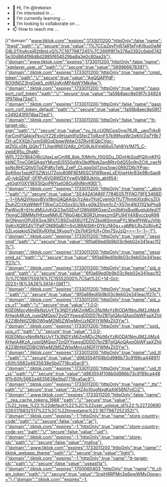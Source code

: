 - 👋 Hi, I’m @trekeixn
- 👀 I’m interested in ...
- 🌱 I’m currently learning ...
- 💞️ I’m looking to collaborate on ...
- 📫 How to reach me ...

<!---
trekeixn/trekeixn is a ✨ special ✨ repository because its `README.md` (this file) appears on your GitHub profile.
You can click the Preview link to take a look at your changes.
--->
[{"domain":"www.tiktok.com","expires":1733011200,"httpOnly":false,"name":"ttwid","path":"\/","secure":true,"value":"1%7CCeZeyPnR7aR1eFnKj9uo0wMO8L0TItvAcpiR2t8mLyQ%7C1677987245%7C266ff8f7e378a3392c6eb67425e30d864f98d8d2885f654529ba8a3e0c80aa2b"},{"domain":"www.tiktok.com","expires":1733011200,"httpOnly":false,"name":"xgplayer_user_id","path":"\/","secure":true,"value":"569966678391"},{"domain":".tiktok.com","expires":1733011200,"httpOnly":true,"name":"cmpl_token","path":"\/","secure":true,"value":"AgQQAPPdF-RO0tN0Z3hgOek5_mWUqKnMP4eWYMkjAw"},{"domain":".tiktok.com","expires":1733011200,"httpOnly":true,"name":"passport_csrf_token","path":"\/","secure":true,"value":"fa59b8aec8e09f7c349243f974ba72ed"},{"domain":".tiktok.com","expires":1733011200,"httpOnly":false,"name":"passport_csrf_token_default","path":"\/","secure":true,"value":"fa59b8aec8e09f7c349243f974ba72ed"},{"domain":".tiktok.com","expires":1733011200,"httpOnly":false,"name":"tt-target-idc-sign","path":"\/","secure":true,"value":"vu_hLcUGNCpsGyw76JR__ueoTlAxRFqrCmjPQAkixPkyUYZ2Ex9Hzah91zSferZTpRznF57k99foqWr2qKlVZg7YBr7ZH-aCXXQh7umiSiRGqEbqwWdwO3ZRvHEQbCVgc-qtZlGLx5N_QQkrTTLllgn9NS12A8z_OfG9lJkXVq66u57qh8Ys1M75_C-zwbER5u_0haM-WPL72Zt1BI4OWcUlqxLwCm98_8qk_10Mnfv_f0GSDu_DDnHbSxdPQXrnKPGkbNCTnxCGKQAggYMumEi5550qWx0bdfNqk2an8Rty0dQ5Sn9n2Cilt_cwrNsoNcRHCQhV0TpDPdKyTeN_ZxeP_CLqgg0dTzjys1owc0R9ZD6cYPgp-SoK6qy1xezKFSZWzU7Zpio80RF8EMSSC5fWRwwLxEXjiwHArB3e9BvSaq8J0-iybQDbF-0FfPy6VG8WDXYyw6V8B9JkhIs_akt954-_etGgtY0XY9EE5lQojPRYselO8Ou6hINnrKBS"},{"domain":".tiktok.com","expires":1733011200,"httpOnly":true,"name":"_abck","path":"\/","secure":true,"value":"EE442A1A86F7784E057FFAD79FE3468D~-1~YAAQVHoqyBVxf8mGAQAAdx7rzAkv1YotCyem0r11\/T7hmjtiXlzdljcsZOjZtuhZCrtXsWlMrPTWwCzCOSzxSi\/X6+g0lk25Iym1cZ+X57m4N311Q1pPhs8PwWxcR+EHcdMUJylhQj23w5SDvFGWb66KGxerZvn0bKtsBud8ugIubfed7fYkmgC3BMMsfHfzseNM\/E7WpG4bCB0R2UmexzmSPU94Y4XByccbgR984rONnpnOPUEKSve3R1j7C89ZndX8UYEZlVZkqt6SmmaPYLWwtPHWuJVhbVgKnXQRS4VTPalFONl90aBi1+6yU8RAlStK+DYk\/f40g++aMNrLRs2U8jivKZS2Lyoiqkjq52leEKvRXfqL5KypqY+2b7hKSHUf+Ohn7SvJzQ==~-1~-1~-1"},{"domain":".tiktok.com","expires":1733011200,"httpOnly":true,"name":"sessionid","path":"\/","secure":true,"value":"6f0a69ed0b9b03c9eb02e341eac1f27c"},{"domain":".tiktok.com","expires":1733011200,"httpOnly":true,"name":"sessionid_ss","path":"\/","secure":true,"value":"6f0a69ed0b9b03c9eb02e341eac1f27c"},{"domain":".tiktok.com","expires":1733011200,"httpOnly":true,"name":"sid_guard","path":"\/","secure":true,"value":"6f0a69ed0b9b03c9eb02e341eac1f27c%7C1681755974%7C15552000%7CSat%2C+14-Oct-2023+18%3A26%3A14+GMT"},{"domain":".tiktok.com","expires":1733011200,"httpOnly":true,"name":"sid_tt","path":"\/","secure":true,"value":"6f0a69ed0b9b03c9eb02e341eac1f27c"},{"domain":".tiktok.com","expires":1733011200,"httpOnly":true,"name":"sid_ucp_v1","path":"\/","secure":true,"value":"1.0.0-KGE0MzcyNmRkNzUyYTk3NDYzMjZmMDc2NzMxYzRiODA1NmJlM2JiMzAKHwiA4KzA_ruipQMQxp72oQYYswsgDDDD7brZBTgIQAoQAxoGbWFsaXZhIiA2ZjBhNjllZDBiOWIwM2M5ZWIwMmUzNDFlYWMxZjI3Yw"},{"domain":".tiktok.com","expires":1733011200,"httpOnly":true,"name":"ssid_ucp_v1","path":"\/","secure":true,"value":"1.0.0-KGE0MzcyNmRkNzUyYTk3NDYzMjZmMDc2NzMxYzRiODA1NmJlM2JiMzAKHwiA4KzA_ruipQMQxp72oQYYswsgDDDD7brZBTgIQAoQAxoGbWFsaXZhIiA2ZjBhNjllZDBiOWIwM2M5ZWIwMmUzNDFlYWMxZjI3Yw"},{"domain":".tiktok.com","expires":1733011200,"httpOnly":true,"name":"uid_tt","path":"\/","secure":true,"value":"d983554f108b0d986b73c9199ca448911c60fc5682a4635638e5bd7718ca5ac9"},{"domain":".tiktok.com","expires":1733011200,"httpOnly":true,"name":"uid_tt_ss","path":"\/","secure":true,"value":"d983554f108b0d986b73c9199ca448911c60fc5682a4635638e5bd7718ca5ac9"},{"domain":".tiktok.com","expires":1733011200,"httpOnly":true,"name":"_ttp","path":"\/","secure":true,"value":"2LHZ4vXIugNxgKaXiK56N7vtCiZ"},{"domain":".www.tiktok.com","expires":1733011200,"httpOnly":false,"name":"__tea_cache_tokens_1988","path":"\/","secure":true,"value":"{%22_type_%22:%22default%22%2C%22user_unique_id%22:%227206900263176832517%22%2C%22timestamp%22:1677987252352}"},{"domain":".tiktok.com","expires":-1,"httpOnly":true,"name":"store-country-code","path":"\/","secure":false,"value":"ar"},{"domain":".tiktok.com","expires":-1,"httpOnly":true,"name":"store-country-code-src","path":"\/","secure":false,"value":"uid"},{"domain":".tiktok.com","expires":-1,"httpOnly":true,"name":"store-idc","path":"\/","secure":false,"value":"maliva"},{"domain":".www.tiktok.com","expires":1733011200,"httpOnly":true,"name":"tiktok_webapp_theme","path":"\/","secure":true,"value":"light"},{"domain":".tiktok.com","expires":-1,"httpOnly":true,"name":"tt-target-idc","path":"\/","secure":false,"value":"useast1a"},{"domain":".tiktok.com","expires":1700060403,"httpOnly":true,"name":"tt_chain_token","path":"\/","secure":true,"value":"5rqiH9RPMn3q6pwWMvOqxw=="},{"domain":".tiktok.com","expires":-1,
